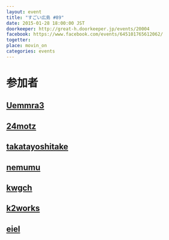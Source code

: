 ```yaml
---
layout: event
title: "すごい広島 #89"
date: 2015-01-28 18:00:00 JST
doorkeeper: http://great-h.doorkeeper.jp/events/20004
facebook: https://www.facebook.com/events/645101765612062/
togetter:
place: movin_on
categories: events
---
```


# 参加者


## [Uemmra3](https://github.com/Uemmra3)


## [24motz](http://twitter.com/24motz)


## [takatayoshitake](http://twitter.com/takatayoshitake)


## [nemumu](https://github.com/nemumu)


## [kwgch](https://github.com/kwgch)


## [k2works](https://github.com/k2works)


## [eiel](https://github.com/eiel)
